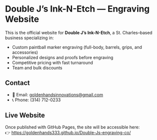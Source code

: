 # Double J’s Ink-N-Etch — Engraving Website

This is the official website for **Double J’s Ink-N-Etch**, a St. Charles–based business specializing in:
- Custom paintball marker engraving (full-body, barrels, grips, and accessories)
- Personalized designs and proofs before engraving
- Competitive pricing with fast turnaround
- Team and bulk discounts

## Contact
- 📧 Email: goldenhandsinnovations@gmail.com  
- 📞 Phone: (314) 712-0233  

## Live Website
Once published with GitHub Pages, the site will be accessible here:  
👉 https://goldenhands333.github.io/Double-Js-engraving-co/
